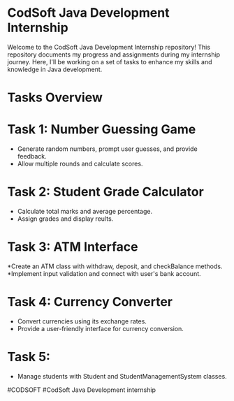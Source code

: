# CodSoft Java Development Internship
Welcome to the CodSoft Java Development Internship repository! This repository documents my progress and assignments during my internship journey. Here, I'll be working on a set of tasks to enhance my skills and knowledge in Java development.
  
# Tasks Overview


# Task 1: Number Guessing Game
  * Generate random numbers, prompt user guesses, and provide feedback.
  * Allow multiple rounds and calculate scores.

# Task 2: Student Grade Calculator
 * Calculate total marks and average percentage.
 * Assign grades and display reults.

# Task 3: ATM Interface
  *Create an ATM class with withdraw, deposit, and checkBalance methods.
  *Implement input validation and connect with user's bank account.

# Task 4: Currency Converter
  * Convert currencies using its exchange rates.
  * Provide a user-friendly interface for currency conversion.

# Task 5:
  * Manage students with Student and StudentManagementSystem classes.



#CODSOFT
#CodSoft Java Development internship
    

   
      

